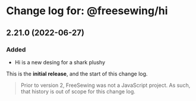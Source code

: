 # Change log for: @freesewing/hi


## 2.21.0 (2022-06-27)

### Added

 - Hi is a new desing for a shark plushy


This is the **initial release**, and the start of this change log.

> Prior to version 2, FreeSewing was not a JavaScript project.
> As such, that history is out of scope for this change log.

